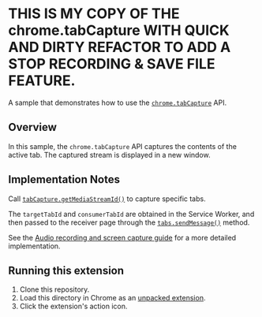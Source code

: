 # THIS IS MY COPY OF THE chrome.tabCapture WITH QUICK AND DIRTY REFACTOR TO ADD A STOP RECORDING & SAVE FILE FEATURE.

A sample that demonstrates how to use the [`chrome.tabCapture`](https://developer.chrome.com/docs/extensions/reference/tabCapture/) API.

## Overview

In this sample, the `chrome.tabCapture` API captures the contents of the active tab. The captured stream is displayed in a new window.

## Implementation Notes

Call [`tabCapture.getMediaStreamId()`](https://developer.chrome.com/docs/extensions/reference/tabCapture/#method-getMediaStreamId) to capture specific tabs.

The `targetTabId` and `consumerTabId` are obtained in the Service Worker, and then passed to the receiver page through the [`tabs.sendMessage()`](https://developer.chrome.com/docs/extensions/reference/tabs/#method-sendMessage) method.

See the [Audio recording and screen capture guide](https://developer.chrome.com/docs/extensions/mv3/screen_capture/#audio-and-video) for a more detailed implementation.

## Running this extension

1. Clone this repository.
2. Load this directory in Chrome as an [unpacked extension](https://developer.chrome.com/docs/extensions/mv3/getstarted/development-basics/#load-unpacked).
3. Click the extension's action icon.

